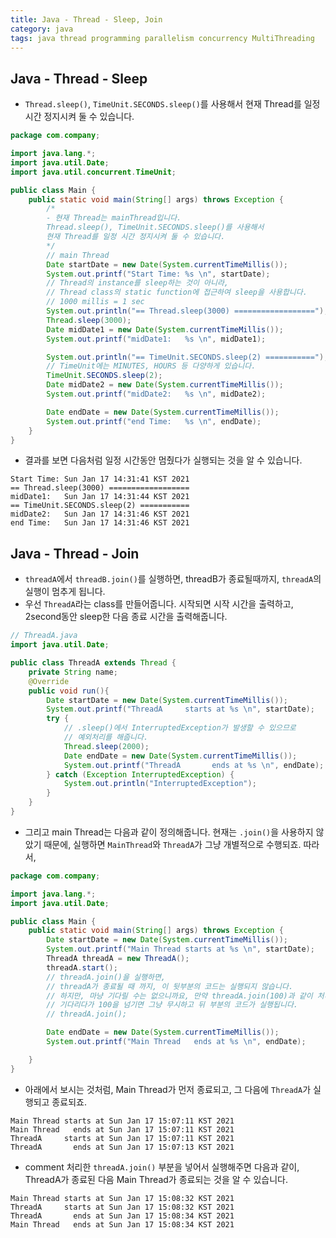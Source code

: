 ```yaml
---
title: Java - Thread - Sleep, Join
category: java
tags: java thread programming parallelism concurrency MultiThreading
---
```


## Java - Thread - Sleep

- `Thread.sleep()`, `TimeUnit.SECONDS.sleep()`를 사용해서 현재 Thread를 일정 시간 정지시켜 둘 수 있습니다.

```java
package com.company;

import java.lang.*;
import java.util.Date;
import java.util.concurrent.TimeUnit;

public class Main {
    public static void main(String[] args) throws Exception {
        /*
        - 현재 Thread는 mainThread입니다.
        Thread.sleep(), TimeUnit.SECONDS.sleep()를 사용해서
        현재 Thread를 일정 시간 정지시켜 둘 수 있습니다.
        */
        // main Thread
        Date startDate = new Date(System.currentTimeMillis());
        System.out.printf("Start Time: %s \n", startDate);
        // Thread의 instance를 sleep하는 것이 아니라,
        // Thread class의 static function에 접근하여 sleep을 사용합니다.
        // 1000 millis = 1 sec
        System.out.println("== Thread.sleep(3000) ==================");
        Thread.sleep(3000);
        Date midDate1 = new Date(System.currentTimeMillis());
        System.out.printf("midDate1:   %s \n", midDate1);

        System.out.println("== TimeUnit.SECONDS.sleep(2) ===========");
        // TimeUnit에는 MINUTES, HOURS 등 다양하게 있습니다.
        TimeUnit.SECONDS.sleep(2);
        Date midDate2 = new Date(System.currentTimeMillis());
        System.out.printf("midDate2:   %s \n", midDate2);

        Date endDate = new Date(System.currentTimeMillis());
        System.out.printf("end Time:   %s \n", endDate);
    }
}
```

- 결과를 보면 다음처럼 일정 시간동안 멈췄다가 실행되는 것을 알 수 있습니다.

```plaintext
Start Time: Sun Jan 17 14:31:41 KST 2021 
== Thread.sleep(3000) ==================
midDate1:   Sun Jan 17 14:31:44 KST 2021 
== TimeUnit.SECONDS.sleep(2) ===========
midDate2:   Sun Jan 17 14:31:46 KST 2021 
end Time:   Sun Jan 17 14:31:46 KST 2021 
```

## Java - Thread - Join

- `threadA`에서 `threadB.join()`를 실행하면, threadB가 종료될때까지, `threadA`의 실행이 멈추게 됩니다.
- 우선 `ThreadA`라는 class를 만들어줍니다. 시작되면 시작 시간을 출력하고, 2second동안 sleep한 다음 종료 시간을 출력해줍니다.

```java
// ThreadA.java
import java.util.Date;

public class ThreadA extends Thread {
    private String name;
    @Override
    public void run(){
        Date startDate = new Date(System.currentTimeMillis());
        System.out.printf("ThreadA     starts at %s \n", startDate);
        try {
            // .sleep()에서 InterruptedException가 발생할 수 있으므로
            // 예외처리를 해줍니다.
            Thread.sleep(2000);
            Date endDate = new Date(System.currentTimeMillis());
            System.out.printf("ThreadA       ends at %s \n", endDate);
        } catch (Exception InterruptedException) {
            System.out.println("InterruptedException");
        }
    }
}
```

- 그리고 main Thread는 다음과 같이 정의해줍니다. 현재는 `.join()`을 사용하지 않았기 때문에, 실행하면 `MainThread`와 `ThreadA`가 그냥 개별적으로 수행되죠. 따라서, 

```java
package com.company;

import java.lang.*;
import java.util.Date;

public class Main {
    public static void main(String[] args) throws Exception {
        Date startDate = new Date(System.currentTimeMillis());
        System.out.printf("Main Thread starts at %s \n", startDate);
        ThreadA threadA = new ThreadA();
        threadA.start();
        // threadA.join()을 실행하면, 
        // threadA가 종료될 때 까지, 이 뒷부분의 코드는 실행되지 않습니다.
        // 하지만, 마냥 기다릴 수는 없으니까요, 만약 threadA.join(100)과 같이 처리하면
        // 기다리다가 100을 넘기면 그냥 무시하고 뒤 부분의 코드가 실행됩니다.
        // threadA.join();

        Date endDate = new Date(System.currentTimeMillis());
        System.out.printf("Main Thread   ends at %s \n", endDate);

    }
}
```

- 아래에서 보시는 것처럼, Main Thread가 먼저 종료되고, 그 다음에 `ThreadA`가 실행되고 종료되죠.

```plaintext
Main Thread starts at Sun Jan 17 15:07:11 KST 2021 
Main Thread   ends at Sun Jan 17 15:07:11 KST 2021 
ThreadA     starts at Sun Jan 17 15:07:11 KST 2021 
ThreadA       ends at Sun Jan 17 15:07:13 KST 2021 
```

- comment 처리한 `threadA.join()` 부분을 넣어서 실행해주면 다음과 같이, ThreadA가 종료된 다음 Main Thread가 종료되는 것을 알 수 있습니다.

```plaintext
Main Thread starts at Sun Jan 17 15:08:32 KST 2021 
ThreadA     starts at Sun Jan 17 15:08:32 KST 2021 
ThreadA       ends at Sun Jan 17 15:08:34 KST 2021 
Main Thread   ends at Sun Jan 17 15:08:34 KST 2021 
```
